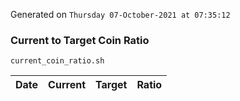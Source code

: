Generated on `Thursday 07-October-2021 at 07:35:12`

### Current to Target Coin Ratio
`current_coin_ratio.sh`

Date|Current|Target|Ratio
---|---|---|---
